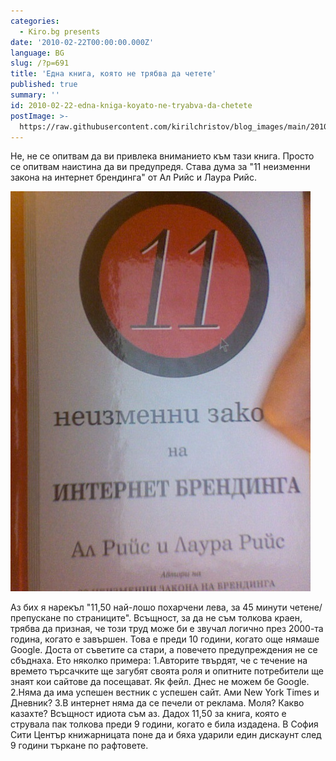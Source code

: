 ```yaml
---
categories:
  - Kiro.bg presents
date: '2010-02-22T00:00:00.000Z'
language: BG
slug: /?p=691
title: 'Една книга, която не трябва да четете'
published: true
summary: ''
id: 2010-02-22-edna-kniga-koyato-ne-tryabva-da-chetete
postImage: >-
  https://raw.githubusercontent.com/kirilchristov/blog_images/main/2010/02/Photo-on-2010-02-23-at-00.26-3.jpg
---
```


Не, не се опитвам да ви привлека вниманието към тази книга. Просто се опитвам наистина да ви предупредя. Става дума за "11 неизменни закона на интернет брендинга" от Ал Рийс и Лаура Рийс.

![11 закона за интернет брендинга Ал и Лаура Рийс](https://raw.githubusercontent.com/kirilchristov/blog_images/main/2010/02/Photo-on-2010-02-23-at-00.26-3.jpg)

Аз бих я нарекъл "11,50 най-лошо похарчени лева, за 45 минути четене/препускане по страниците". Всъщност, за да не съм толкова краен, трябва да призная, че този труд може би е звучал логично през 2000-та година, когато е завършен. Това е преди 10 години, когато още нямаше Google. Доста от съветите са стари, а повечето предупреждения не се сбъднаха. Ето няколко примера: 1.Авторите твърдят, че с течение на времето търсачките ще загубят своята роля и опитните потребители ще знаят кои сайтове да посещават. Як фейл. Днес не можем бе Google. 2.Няма да има успешен вестник с успешен сайт. Ами New York Times и Дневник? 3.В интернет няма да се печели от реклама. Моля? Какво казахте? Всъщност идиота съм аз. Дадох 11,50 за книга, която е струвала пак толкова преди 9 години, когато е била издадена. В София Сити Център книжарницата поне да и бяха ударили един дискаунт след 9 години търкане по рафтовете.
